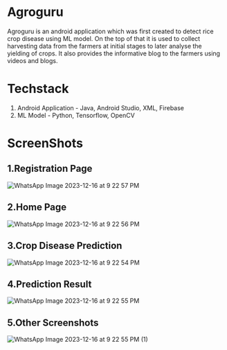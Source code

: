 # Agroguru
Agroguru is an android application which was first created to detect rice crop disease using ML model. On the top of that it is used to collect harvesting data from the farmers at initial stages to later analyse the yielding of crops. It also provides the informative blog to the farmers using videos and blogs.

# Techstack
1. Android Application - Java, Android Studio, XML, Firebase
2. ML Model - Python, Tensorflow, OpenCV

# ScreenShots

## 1.Registration Page
![WhatsApp Image 2023-12-16 at 9 22 57 PM](https://github.com/kartikmore24/Agroguru2/assets/69580458/82374ec4-fa56-48e7-9dab-ba7402b9aae3)

## 2.Home Page
![WhatsApp Image 2023-12-16 at 9 22 56 PM](https://github.com/kartikmore24/Agroguru2/assets/69580458/13234b4b-08a2-4e31-8b65-f874d4246d77)

## 3.Crop Disease Prediction
![WhatsApp Image 2023-12-16 at 9 22 54 PM](https://github.com/kartikmore24/Agroguru2/assets/69580458/74fa5789-6362-4191-8abd-cec6182f4af3)

## 4.Prediction Result
![WhatsApp Image 2023-12-16 at 9 22 55 PM](https://github.com/kartikmore24/Agroguru2/assets/69580458/b4479acf-1eef-48a7-8f60-24ff5b0e0eef)

## 5.Other Screenshots
![WhatsApp Image 2023-12-16 at 9 22 55 PM (1)](https://github.com/kartikmore24/Agroguru2/assets/69580458/6d57baa5-bf64-4ae2-9e05-ca4e204db293)





